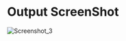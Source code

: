 # Output ScreenShot
![Screenshot_3](https://github.com/JImaruf/OstadLiveTest1/assets/95274187/e2d06819-ee28-4850-8d43-11961db9059c)
